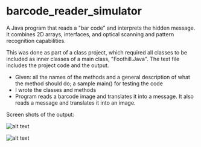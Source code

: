 # barcode_reader_simulator
A Java program that reads a "bar code" and interprets the hidden message. It combines 2D arrays, interfaces, and optical scanning and pattern recognition capabilities.

This was done as part of a class project, which required all classes to be included as inner classes of a main class, "Foothill.Java". The text file includes the project code and the output.

* Given: all the names of the methods and a general description of what the method should do; a sample main() for testing the code
* I wrote the classes and methods
* Program reads a barcode image and translates it into a message. It also reads a message and translates it into an image.

Screen shots of the output:

![alt text][prog1]

[prog1]: http://res.cloudinary.com/ashley-king/image/upload/v1494527898/run_1_b9fckp.png "Program Output 1"

![alt text][prog2]

[prog2]: http://res.cloudinary.com/ashley-king/image/upload/v1494527904/run_2_zwomdq.png "Program Output 2"
